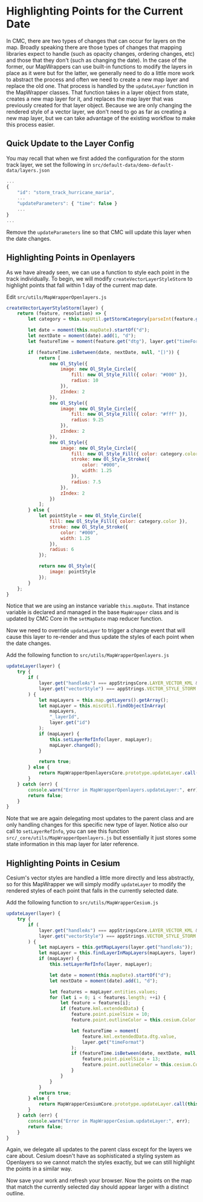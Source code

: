 # Highlighting Points for the Current Date

In CMC, there are two types of changes that can occur for layers on the map. Broadly speaking there are those types of changes that mapping libraries expect to handle (such as opacity changes, ordering changes, etc) and those that they don't (such as changing the date). In the case of the former, our MapWrappers can use built-in functions to modify the layers in place as it were but for the latter, we generally need to do a little more work to abstract the process and often we need to create a new map layer and replace the old one. That process is handled by the `updateLayer` function in the MapWrapper classes. That function takes in a layer object from state, creates a new map layer for it, and replaces the map layer that was previously created for that layer object. Because we are only changing the rendered style of a vector layer, we don't need to go as far as creating a new map layer, but we can take advantage of the existing workflow to make this process easier.

## Quick Update to the Layer Config

You may recall that when we first added the configuration for the storm track layer, we set the following in `src/default-data/demo-default-data/layers.json`

```js
...
{
    "id": "storm_track_hurricane_maria",
    ...
    "updateParameters": { "time": false }
    ...
}
...
```

Remove the `updateParameters` line so that CMC will update this layer when the date changes.

## Highlighting Points in Openlayers

As we have already seen, we can use a function to style each point in the track individually. To begin, we will modify `createVectorLayerStyleStorm` to highlight points that fall within 1 day of the current map date.

Edit `src/utils/MapWrapperOpenlayers.js`

```js
createVectorLayerStyleStorm(layer) {
    return (feature, resolution) => {
        let category = this.mapUtil.getStormCategory(parseInt(feature.get("intensity")));

        let date = moment(this.mapDate).startOf("d");
        let nextDate = moment(date).add(1, "d");
        let featureTime = moment(feature.get("dtg"), layer.get("timeFormat"));

        if (featureTime.isBetween(date, nextDate, null, "[)")) {
            return [
                new Ol_Style({
                    image: new Ol_Style_Circle({
                        fill: new Ol_Style_Fill({ color: "#000" }),
                        radius: 10
                    }),
                    zIndex: 2
                }),
                new Ol_Style({
                    image: new Ol_Style_Circle({
                        fill: new Ol_Style_Fill({ color: "#fff" }),
                        radius: 9.25
                    }),
                    zIndex: 2
                }),
                new Ol_Style({
                    image: new Ol_Style_Circle({
                        fill: new Ol_Style_Fill({ color: category.color }),
                        stroke: new Ol_Style_Stroke({
                            color: "#000",
                            width: 1.25
                        }),
                        radius: 7.5
                    }),
                    zIndex: 2
                })
            ];
        } else {
            let pointStyle = new Ol_Style_Circle({
                fill: new Ol_Style_Fill({ color: category.color }),
                stroke: new Ol_Style_Stroke({
                    color: "#000",
                    width: 1.25
                }),
                radius: 6
            });

            return new Ol_Style({
                image: pointStyle
            });
        }
    };
}
```
Notice that we are using an instance variable `this.mapDate`. That instance variable is declared and managed in the base `MapWrapper` class and is updated by CMC Core in the `setMapDate` map reducer function.

Now we need to override `updateLayer` to trigger a change event that will cause this layer to re-render and thus update the styles of each point when the date changes.

Add the following function to `src/utils/MapWrapperOpenlayers.js`

```js
updateLayer(layer) {
    try {
        if (
            layer.get("handleAs") === appStringsCore.LAYER_VECTOR_KML &&
            layer.get("vectorStyle") === appStrings.VECTOR_STYLE_STORM
        ) {
            let mapLayers = this.map.getLayers().getArray();
            let mapLayer = this.miscUtil.findObjectInArray(
                mapLayers,
                "_layerId",
                layer.get("id")
            );
            if (mapLayer) {
                this.setLayerRefInfo(layer, mapLayer);
                mapLayer.changed();
            }

            return true;
        } else {
            return MapWrapperOpenlayersCore.prototype.updateLayer.call(this, layer);
        }
    } catch (err) {
        console.warn("Error in MapWrapperOpenlayers.updateLayer:", err);
        return false;
    }
}
```
Note that we are again delegating most updates to the parent class and are only handling changes for this specific new type of layer. Notice also our call to `setLayerRefInfo`, you can see this function `src/_core/utils/MapWrapperOpenlayers.js` but essentially it just stores some state information in this map layer for later reference.

## Highlighting Points in Cesium

Cesium's vector styles are handled a little more directly and less abstractly, so for this MapWrapper we will simply modify `updateLayer` to modify the rendered styles of each point that falls in the currently selected date.

Add the following function to `src/utils/MapWrapperCesium.js`

```js
updateLayer(layer) {
    try {
        if (
            layer.get("handleAs") === appStringsCore.LAYER_VECTOR_KML &&
            layer.get("vectorStyle") === appStrings.VECTOR_STYLE_STORM
        ) {
            let mapLayers = this.getMapLayers(layer.get("handleAs"));
            let mapLayer = this.findLayerInMapLayers(mapLayers, layer);
            if (mapLayer) {
                this.setLayerRefInfo(layer, mapLayer);

                let date = moment(this.mapDate).startOf("d");
                let nextDate = moment(date).add(1, "d");

                let features = mapLayer.entities.values;
                for (let i = 0; i < features.length; ++i) {
                    let feature = features[i];
                    if (feature.kml.extendedData) {
                        feature.point.pixelSize = 10;
                        feature.point.outlineColor = this.cesium.Color.BLACK;

                        let featureTime = moment(
                            feature.kml.extendedData.dtg.value,
                            layer.get("timeFormat")
                        );
                        if (featureTime.isBetween(date, nextDate, null, "[)")) {
                            feature.point.pixelSize = 13;
                            feature.point.outlineColor = this.cesium.Color.WHITE;
                        }
                    }
                }
            }
            return true;
        } else {
            return MapWrapperCesiumCore.prototype.updateLayer.call(this, layer);
        }
    } catch (err) {
        console.warn("Error in MapWrapperCesium.updateLayer:", err);
        return false;
    }
}
```
Again, we delegate all updates to the parent class except for the layers we care about. Cesium doesn't have as sophisticated a styling system as Openlayers so we cannot match the styles exactly, but we can still highlight the points in a similar way.

Now save your work and refresh your browser. Now the points on the map that match the currently selected day should appear larger with a distinct outline.
